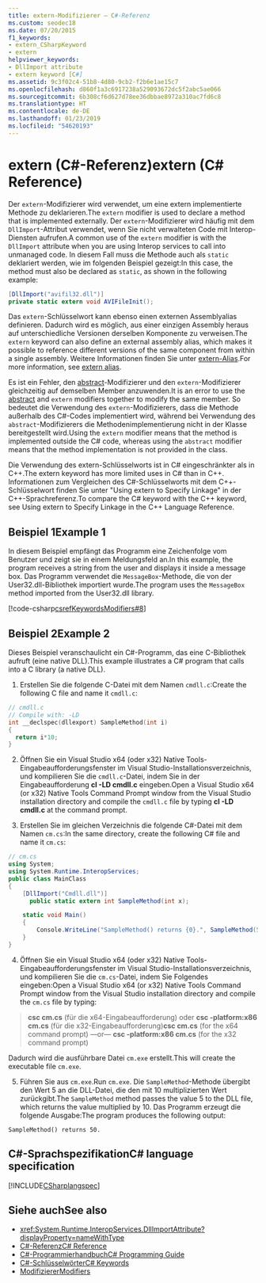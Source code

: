```yaml
---
title: extern-Modifizierer – C#-Referenz
ms.custom: seodec18
ms.date: 07/20/2015
f1_keywords:
- extern_CSharpKeyword
- extern
helpviewer_keywords:
- DllImport attribute
- extern keyword [C#]
ms.assetid: 9c3f02c4-51b8-4d80-9cb2-f2b6e1ae15c7
ms.openlocfilehash: d860f1a3c6917238a529093672dc5f2abc5ae066
ms.sourcegitcommit: 6b308cf6d627d78ee36dbbae8972a310ac7fd6c8
ms.translationtype: HT
ms.contentlocale: de-DE
ms.lasthandoff: 01/23/2019
ms.locfileid: "54620193"
---
```

# <a name="extern-c-reference"></a><span data-ttu-id="33206-102">extern (C#-Referenz)</span><span class="sxs-lookup"><span data-stu-id="33206-102">extern (C# Reference)</span></span>

<span data-ttu-id="33206-103">Der `extern`-Modifizierer wird verwendet, um eine extern implementierte Methode zu deklarieren.</span><span class="sxs-lookup"><span data-stu-id="33206-103">The `extern` modifier is used to declare a method that is implemented externally.</span></span> <span data-ttu-id="33206-104">Der `extern`-Modifizierer wird häufig mit dem `DllImport`-Attribut verwendet, wenn Sie nicht verwalteten Code mit Interop-Diensten aufrufen.</span><span class="sxs-lookup"><span data-stu-id="33206-104">A common use of the `extern` modifier is with the `DllImport` attribute when you are using Interop services to call into unmanaged code.</span></span> <span data-ttu-id="33206-105">In diesem Fall muss die Methode auch als `static` deklariert werden, wie im folgenden Beispiel gezeigt:</span><span class="sxs-lookup"><span data-stu-id="33206-105">In this case, the method must also be declared as `static`, as shown in the following example:</span></span>

```csharp
[DllImport("avifil32.dll")]
private static extern void AVIFileInit();
```

<span data-ttu-id="33206-106">Das `extern`-Schlüsselwort kann ebenso einen externen Assemblyalias definieren. Dadurch wird es möglich, aus einer einzigen Assembly heraus auf unterschiedliche Versionen derselben Komponente zu verweisen.</span><span class="sxs-lookup"><span data-stu-id="33206-106">The `extern` keyword can also define an external assembly alias, which makes it possible to reference different versions of the same component from within a single assembly.</span></span> <span data-ttu-id="33206-107">Weitere Informationen finden Sie unter [extern-Alias](extern-alias.md).</span><span class="sxs-lookup"><span data-stu-id="33206-107">For more information, see [extern alias](extern-alias.md).</span></span>

<span data-ttu-id="33206-108">Es ist ein Fehler, den [abstract](abstract.md)-Modifizierer und den `extern`-Modifizierer gleichzeitig auf demselben Member anzuwenden.</span><span class="sxs-lookup"><span data-stu-id="33206-108">It is an error to use the [abstract](abstract.md) and `extern` modifiers together to modify the same member.</span></span> <span data-ttu-id="33206-109">So bedeutet die Verwendung des `extern`-Modifizierers, dass die Methode außerhalb des C#-Codes implementiert wird, während bei Verwendung des `abstract`-Modifizierers die Methodenimplementierung nicht in der Klasse bereitgestellt wird.</span><span class="sxs-lookup"><span data-stu-id="33206-109">Using the `extern` modifier means that the method is implemented outside the C# code, whereas using the `abstract` modifier means that the method implementation is not provided in the class.</span></span>

<span data-ttu-id="33206-110">Die Verwendung des extern-Schlüsselworts ist in C# eingeschränkter als in C++.</span><span class="sxs-lookup"><span data-stu-id="33206-110">The extern keyword has more limited uses in C# than in C++.</span></span> <span data-ttu-id="33206-111">Informationen zum Vergleichen des C#-Schlüsselworts mit dem C++-Schlüsselwort finden Sie unter "Using extern to Specify Linkage" in der C++-Sprachreferenz.</span><span class="sxs-lookup"><span data-stu-id="33206-111">To compare the C# keyword with the C++ keyword, see Using extern to Specify Linkage in the C++ Language Reference.</span></span>

## <a name="example-1"></a><span data-ttu-id="33206-112">Beispiel 1</span><span class="sxs-lookup"><span data-stu-id="33206-112">Example 1</span></span>

<span data-ttu-id="33206-113">In diesem Beispiel empfängt das Programm eine Zeichenfolge vom Benutzer und zeigt sie in einem Meldungsfeld an.</span><span class="sxs-lookup"><span data-stu-id="33206-113">In this example, the program receives a string from the user and displays it inside a message box.</span></span> <span data-ttu-id="33206-114">Das Programm verwendet die `MessageBox`-Methode, die von der User32.dll-Bibliothek importiert wurde.</span><span class="sxs-lookup"><span data-stu-id="33206-114">The program uses the `MessageBox` method imported from the User32.dll library.</span></span>

[!code-csharp[csrefKeywordsModifiers#8](~/samples/snippets/csharp/VS_Snippets_VBCSharp/csrefKeywordsModifiers/CS/csrefKeywordsModifiers.cs#8)]

## <a name="example-2"></a><span data-ttu-id="33206-115">Beispiel 2</span><span class="sxs-lookup"><span data-stu-id="33206-115">Example 2</span></span>

<span data-ttu-id="33206-116">Dieses Beispiel veranschaulicht ein C#-Programm, das eine C-Bibliothek aufruft (eine native DLL).</span><span class="sxs-lookup"><span data-stu-id="33206-116">This example illustrates a C# program that calls into a C library (a native DLL).</span></span>

1. <span data-ttu-id="33206-117">Erstellen Sie die folgende C-Datei mit dem Namen `cmdll.c`:</span><span class="sxs-lookup"><span data-stu-id="33206-117">Create the following C file and name it `cmdll.c`:</span></span>

```c
// cmdll.c
// Compile with: -LD
int __declspec(dllexport) SampleMethod(int i)
{
  return i*10;
}
```

2. <span data-ttu-id="33206-118">Öffnen Sie ein Visual Studio x64 (oder x32) Native Tools-Eingabeaufforderungsfenster im Visual Studio-Installationsverzeichnis, und kompilieren Sie die `cmdll.c`-Datei, indem Sie in der Eingabeaufforderung **cl -LD cmdll.c** eingeben.</span><span class="sxs-lookup"><span data-stu-id="33206-118">Open a Visual Studio x64 (or x32) Native Tools Command Prompt window from the Visual Studio installation directory and compile the `cmdll.c` file by typing **cl -LD cmdll.c** at the command prompt.</span></span>

3. <span data-ttu-id="33206-119">Erstellen Sie im gleichen Verzeichnis die folgende C#-Datei mit dem Namen `cm.cs`:</span><span class="sxs-lookup"><span data-stu-id="33206-119">In the same directory, create the following C# file and name it `cm.cs`:</span></span>

```csharp
// cm.cs
using System;
using System.Runtime.InteropServices;
public class MainClass
{
    [DllImport("Cmdll.dll")]
      public static extern int SampleMethod(int x);

    static void Main()
    {
        Console.WriteLine("SampleMethod() returns {0}.", SampleMethod(5));
    }
}
```

4. <span data-ttu-id="33206-120">Öffnen Sie ein Visual Studio x64 (oder x32) Native Tools-Eingabeaufforderungsfenster im Visual Studio-Installationsverzeichnis, und kompilieren Sie die `cm.cs`-Datei, indem Sie Folgendes eingeben:</span><span class="sxs-lookup"><span data-stu-id="33206-120">Open a Visual Studio x64 (or x32) Native Tools Command Prompt window from the Visual Studio installation directory and compile the `cm.cs` file by typing:</span></span>

> <span data-ttu-id="33206-121">**csc cm.cs** (für die x64-Eingabeaufforderung) oder **csc -platform:x86 cm.cs** (für die x32-Eingabeaufforderung)</span><span class="sxs-lookup"><span data-stu-id="33206-121">**csc cm.cs** (for the x64 command prompt) —or— **csc -platform:x86 cm.cs** (for the x32 command prompt)</span></span>

<span data-ttu-id="33206-122">Dadurch wird die ausführbare Datei `cm.exe` erstellt.</span><span class="sxs-lookup"><span data-stu-id="33206-122">This will create the executable file `cm.exe`.</span></span>

5. <span data-ttu-id="33206-123">Führen Sie aus `cm.exe`.</span><span class="sxs-lookup"><span data-stu-id="33206-123">Run `cm.exe`.</span></span> <span data-ttu-id="33206-124">Die `SampleMethod`-Methode übergibt den Wert 5 an die DLL-Datei, die den mit 10 multiplizierten Wert zurückgibt.</span><span class="sxs-lookup"><span data-stu-id="33206-124">The `SampleMethod` method passes the value 5 to the DLL file, which returns the value multiplied by 10.</span></span>  <span data-ttu-id="33206-125">Das Programm erzeugt die folgende Ausgabe:</span><span class="sxs-lookup"><span data-stu-id="33206-125">The program produces the following output:</span></span>

```
SampleMethod() returns 50.
```

## <a name="c-language-specification"></a><span data-ttu-id="33206-126">C#-Sprachspezifikation</span><span class="sxs-lookup"><span data-stu-id="33206-126">C# language specification</span></span>

[!INCLUDE[CSharplangspec](~/includes/csharplangspec-md.md)]

## <a name="see-also"></a><span data-ttu-id="33206-127">Siehe auch</span><span class="sxs-lookup"><span data-stu-id="33206-127">See also</span></span>

- <xref:System.Runtime.InteropServices.DllImportAttribute?displayProperty=nameWithType>
- [<span data-ttu-id="33206-128">C#-Referenz</span><span class="sxs-lookup"><span data-stu-id="33206-128">C# Reference</span></span>](../index.md)
- [<span data-ttu-id="33206-129">C#-Programmierhandbuch</span><span class="sxs-lookup"><span data-stu-id="33206-129">C# Programming Guide</span></span>](../../programming-guide/index.md)
- [<span data-ttu-id="33206-130">C#-Schlüsselwörter</span><span class="sxs-lookup"><span data-stu-id="33206-130">C# Keywords</span></span>](index.md)
- [<span data-ttu-id="33206-131">Modifizierer</span><span class="sxs-lookup"><span data-stu-id="33206-131">Modifiers</span></span>](modifiers.md)
